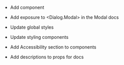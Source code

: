 - Add <Level> component
- Add exposure to <Dialog.Modal> in the Modal docs
- Update global styles
- Update styling components
- Add Accessibility section to components

- Add descriptions to props for docs

